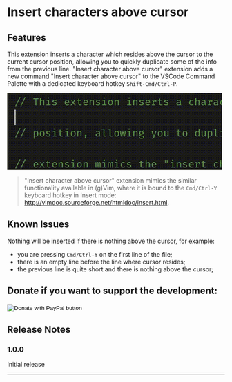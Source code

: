 # Insert characters above cursor

## Features

This extension inserts a character which resides above the cursor to the current cursor position, allowing you to quickly duplicate some of the info from the previous line. "Insert character above cursor" extension adds a new command "Insert character above cursor" to the VSCode Command Palette with a dedicated keyboard hotkey `Shift-Cmd/Ctrl-P`.

![Screenshot](/images/icac_example.gif)

> "Insert character above cursor" extension mimics the similar functionality available in (g)Vim, where it is bound to the `Cmd/Ctrl-Y` keyboard hotkey in Insert mode: http://vimdoc.sourceforge.net/htmldoc/insert.html. 

## Known Issues

Nothing will be inserted if there is nothing above the cursor, for example:
* you are pressing `Cmd/Ctrl-Y` on the first line of the file;
* there is an empty line before the line where cursor resides;
* the previous line is quite short and there is nothing above the cursor;

## Donate if you want to support the development:

<form action="https://www.paypal.com/cgi-bin/webscr" method="post" target="_top">
<input type="hidden" name="cmd" value="_s-xclick" />
<input type="hidden" name="hosted_button_id" value="GJBFSQWZSABAG" />
<input type="image" src="https://www.paypalobjects.com/en_US/RU/i/btn/btn_donateCC_LG.gif" border="0" name="submit" title="PayPal - The safer, easier way to pay online!" alt="Donate with PayPal button" />
<img alt="" border="0" src="https://www.paypal.com/en_RU/i/scr/pixel.gif" width="1" height="1" />
</form>



## Release Notes


### 1.0.0

Initial release

-----------------------------------------------------------------------------------------------------------

